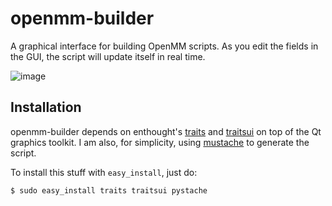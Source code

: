 openmm-builder
==============

A graphical interface for building OpenMM scripts. As you edit the fields in the GUI, the script will
update itself in real time.

![image](https://raw.github.com/rmcgibbo/openmm-builder/master/screenshot.png)

Installation
------------
openmm-builder depends on enthought's [traits](https://pypi.python.org/pypi/traits) and
[traitsui](https://pypi.python.org/pypi/traitsui) on top of the Qt graphics toolkit.
I am also, for simplicity, using [mustache](http://mustache.github.com/) to generate the script.

To install this stuff with `easy_install`, just do:

```
$ sudo easy_install traits traitsui pystache
```
  
